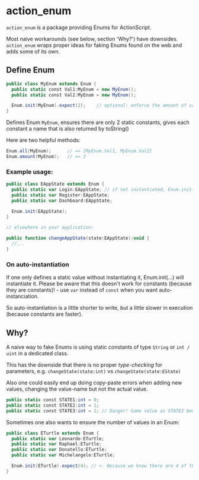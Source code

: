 action_enum
===========

`action_enum` is a package providing Enums for ActionScript. 

Most naive workarounds (see below, section 'Why?') have downsides. `action_enum` wraps proper ideas for faking Enums found on the web and adds some of its own.


Define Enum
-----------

```actionscript
public class MyEnum extends Enum {
  public static const Val1:MyEnum = new MyEnum();
  public static const Val2:MyEnum = new MyEnum();

  Enum.init(MyEnum).expect(2);    // optional: enforce the amount of values with .expect(...)
}
```

Defines Enum `MyEnum`, ensures there are only 2 static constants, gives each constant a name that is also returned by toString()

Here are two helpful methods:

```actionscript
Enum.all(MyEnum);      // => [MyEnum.Val1, MyEnum.Val2]
Enum.amount(MyEnum);   // => 2
```

### Example usage:

```actionscript
public class EAppState extends Enum {
  public static var Login:EAppState; // if not instantiated, Enum.init(...) will do it
  public static var Register:EAppState;
  public static var Dashboard:EAppState;

  Enum.init(EAppState);
}

// elsewhere in your application:

public function changeAppState(state:EAppState):void {
  //...
}
```

### On auto-instantiation

If one only defines a static value without instantiating it, Enum.init(...) will instantiate it. Please be aware that this doesn't work for constants (because they are constants)! - use `var` instead of `const` when you want auto-instanciation.

So auto-instantiation is a little shorter to write, but a little slower in execution (because constants are faster).


Why?
----

A naive way to fake Enums is using static constants of type `String` or `int / uint` in a dedicated class.

This has the downside that there is no proper *type-checking* for parameters, e.g. `changeState(state:int)` vs `changeState(state:EState)`

Also one could easily end up doing copy-paste errors when adding new values, changing the value-name but not the actual value.

```actionscript
public static const STATE1:int = 0;
public static const STATE2:int = 1;
public static const STATE3:int = 1; // Danger! Same value as STATE2 because you messed up
```

Sometimes one also wants to ensure the number of values in an Enum:

```actionscript
public class ETurtle extends Enum {
  public static var Leonardo:ETurtle;
  public static var Raphael:ETurtle;
  public static var Donatello:ETurtle;
  public static var Michelangelo:ETurtle;

  Enum.init(ETurtle).expect(4); // <- Because we know there are 4 of them!
}
```
